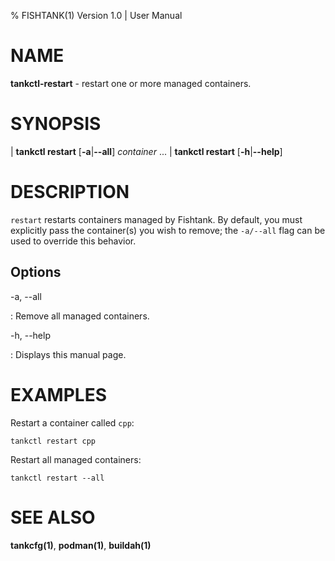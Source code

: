 % FISHTANK(1) Version 1.0 | User Manual

NAME
====
**tankctl-restart** - restart one or more managed containers.

SYNOPSIS
========

| **tankctl restart** \[**-a**|**--all**\] *container* ...
| **tankctl restart** \[**-h**|**--help**\]

DESCRIPTION
===========

`restart` restarts containers managed by Fishtank. By default, you must explicitly pass the container(s) you wish to remove; the `-a/--all` flag can be used to override this behavior.

Options
-------

-a, --all

: Remove all managed containers.

-h, --help

:  Displays this manual page.

EXAMPLES
========

Restart a container called `cpp`:

```
tankctl restart cpp
```

Restart all managed containers:
```
tankctl restart --all
```

SEE ALSO
========

**tankcfg(1)**, **podman(1)**, **buildah(1)**
